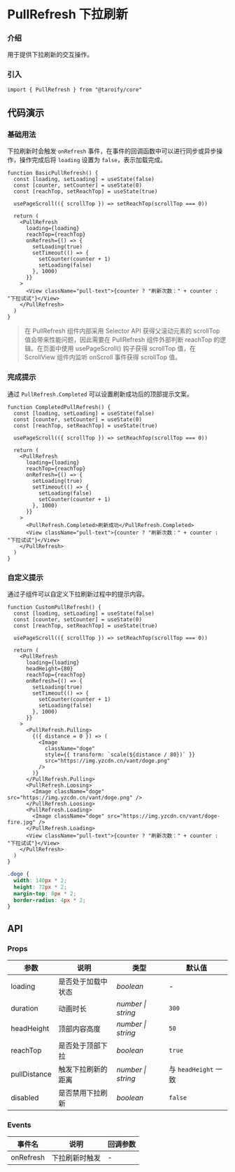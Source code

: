 # PullRefresh 下拉刷新

### 介绍

用于提供下拉刷新的交互操作。

### 引入

```tsx
import { PullRefresh } from "@taroify/core"
```

## 代码演示

### 基础用法

下拉刷新时会触发 `onRefresh` 事件，在事件的回调函数中可以进行同步或异步操作，操作完成后将 `loading` 设置为 `false`，表示加载完成。

```tsx
function BasicPullRefresh() {
  const [loading, setLoading] = useState(false)
  const [counter, setCounter] = useState(0)
  const [reachTop, setReachTop] = useState(true)

  usePageScroll(({ scrollTop }) => setReachTop(scrollTop === 0))

  return (
    <PullRefresh
      loading={loading}
      reachTop={reachTop}
      onRefresh={() => {
        setLoading(true)
        setTimeout(() => {
          setCounter(counter + 1)
          setLoading(false)
        }, 1000)
      }}
    >
      <View className="pull-text">{counter ? "刷新次数：" + counter : "下拉试试"}</View>
    </PullRefresh>
  )
}
```

> 在 PullRefresh 组件内部采用 Selector API 获得父滚动元素的 scrollTop 值会带来性能问题，因此需要在 PullRefresh 组件外部判断 reachTop 的逻辑。在页面中使用 usePageScroll() 钩子获得 scrollTop 值，在 ScrollView 组件内监听 onScroll 事件获得 scrollTop 值。

### 完成提示

通过 `PullRefresh.Completed` 可以设置刷新成功后的顶部提示文案。

```tsx
function CompletedPullRefresh() {
  const [loading, setLoading] = useState(false)
  const [counter, setCounter] = useState(0)
  const [reachTop, setReachTop] = useState(true)

  usePageScroll(({ scrollTop }) => setReachTop(scrollTop === 0))

  return (
    <PullRefresh
      loading={loading}
      reachTop={reachTop}
      onRefresh={() => {
        setLoading(true)
        setTimeout(() => {
          setLoading(false)
          setCounter(counter + 1)
        }, 1000)
      }}
    >
      <PullRefresh.Completed>刷新成功</PullRefresh.Completed>
      <View className="pull-text">{counter ? "刷新次数：" + counter : "下拉试试"}</View>
    </PullRefresh>
  )
}
```

### 自定义提示

通过子组件可以自定义下拉刷新过程中的提示内容。

```tsx
function CustomPullRefresh() {
  const [loading, setLoading] = useState(false)
  const [counter, setCounter] = useState(0)
  const [reachTop, setReachTop] = useState(true)

  usePageScroll(({ scrollTop }) => setReachTop(scrollTop === 0))

  return (
    <PullRefresh
      loading={loading}
      headHeight={80}
      reachTop={reachTop}
      onRefresh={() => {
        setLoading(true)
        setTimeout(() => {
          setCounter(counter + 1)
          setLoading(false)
        }, 1000)
      }}
    >
      <PullRefresh.Pulling>
        {({ distance = 0 }) => (
          <Image
            className="doge"
            style={{ transform: `scale(${distance / 80})` }}
            src="https://img.yzcdn.cn/vant/doge.png"
          />
        )}
      </PullRefresh.Pulling>
      <PullRefresh.Loosing>
        <Image className="doge" src="https://img.yzcdn.cn/vant/doge.png" />
      </PullRefresh.Loosing>
      <PullRefresh.Loading>
        <Image className="doge" src="https://img.yzcdn.cn/vant/doge-fire.jpg" />
      </PullRefresh.Loading>
      <View className="pull-text">{counter ? "刷新次数：" + counter : "下拉试试"}</View>
    </PullRefresh>
  )
}
```

```scss
.doge {
  width: 140px * 2;
  height: 72px * 2;
  margin-top: 8px * 2;
  border-radius: 4px * 2;
}
```

## API

### Props

| 参数 | 说明 | 类型 | 默认值 |
| --- | --- | --- | --- |
| loading | 是否处于加载中状态 | _boolean_ | - |
| duration | 动画时长 | _number \| string_ | `300` |
| headHeight | 顶部内容高度 | _number \| string_ | `50` |
| reachTop | 是否处于顶部下拉 | _boolean_ | `true` |
| pullDistance | 触发下拉刷新的距离 | _number \| string_ | 与 `headHeight` 一致 |
| disabled | 是否禁用下拉刷新 | _boolean_ | `false` |

### Events

| 事件名  | 说明           | 回调参数 |
| ------- | -------------- | -------- |
| onRefresh | 下拉刷新时触发 | -        |
